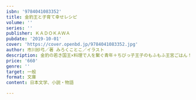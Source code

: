 ```yaml
---
isbn: '9784041083352'
title: 金豹王と子育て幸せレシピ
volume: ''
series: ''
publisher: ＫＡＤＯＫＡＷＡ
pubdate: '2019-10-01'
cover: 'https://cover.openbd.jp/9784041083352.jpg'
author: 市川紗弓／著 みろくことこ／イラスト
description: 金豹の若き国王×料理で人を繋ぐ青年＋ちびっ子王子のもふもふ王宮ごはん！
price: '660'
genre: ''
target: 一般
format: 文庫
content: 日本文学、小説・物語

---
```

